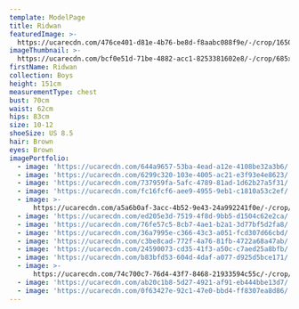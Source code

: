 ```yaml
---
template: ModelPage
title: Ridwan
featuredImage: >-
  https://ucarecdn.com/476ce401-d81e-4b76-be8d-f8aabc088f9e/-/crop/1650x728/0,90/-/preview/
imageThumbnail: >-
  https://ucarecdn.com/bcf0e51d-71be-4882-acc1-8253381602e8/-/crop/685x967/0,0/-/preview/
firstName: Ridwan
collection: Boys
height: 151cm
measurementType: chest
bust: 70cm
waist: 62cm
hips: 83cm
size: 10-12
shoeSize: US 8.5
hair: Brown
eyes: Brown
imagePortfolio:
  - image: 'https://ucarecdn.com/644a9657-53ba-4ead-a12e-4108be32a3b6/'
  - image: 'https://ucarecdn.com/6299c320-103e-4005-ac21-e3f93e4e8623/'
  - image: 'https://ucarecdn.com/737959fa-5afc-4789-81ad-1d62b27a5f31/'
  - image: 'https://ucarecdn.com/fc16fcf6-aee9-4955-9eb1-c1810a53c2ef/'
  - image: >-
      https://ucarecdn.com/a5a6b0af-3acc-4b52-9e43-24a992241f0e/-/crop/673x995/60,105/-/preview/
  - image: 'https://ucarecdn.com/ed205e3d-7519-4f8d-9bb5-d1504c62e2ca/'
  - image: 'https://ucarecdn.com/76fe57c5-8cb7-4ae1-b2a1-3d77bf5d2fa8/'
  - image: 'https://ucarecdn.com/36a7995e-c366-43c3-a051-fcd307d66cbd/'
  - image: 'https://ucarecdn.com/c3be8cad-772f-4a76-81fb-4722a68a47ab/'
  - image: 'https://ucarecdn.com/24590073-cd35-41f3-a50c-c7aed25a8bfb/'
  - image: 'https://ucarecdn.com/b83bfd53-604d-4daf-a077-d925d5bce171/'
  - image: >-
      https://ucarecdn.com/74c700c7-76d4-43f7-8468-21933594c55c/-/crop/733x839/0,261/-/preview/
  - image: 'https://ucarecdn.com/ab20c1b8-5d27-4921-af91-eb444bbe13d7/'
  - image: 'https://ucarecdn.com/0f63427e-92c1-47e0-bbd4-ff8307ea8d86/'
---
```


